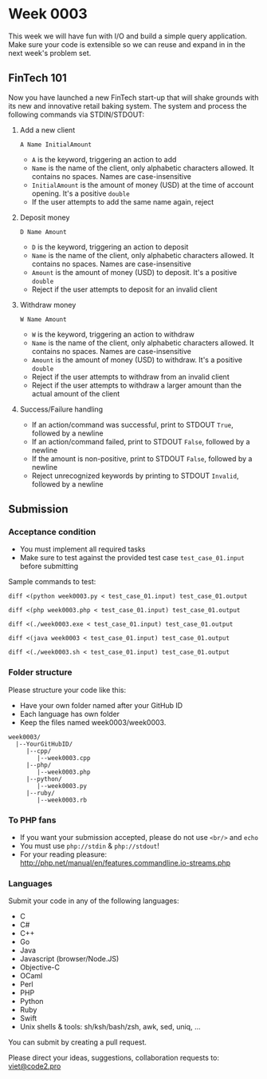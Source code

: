 # Week 0003

This week we will have fun with I/O and build a simple query application. Make sure your code is extensible so we can reuse and expand in in the next week's problem set.

## FinTech 101

Now you have launched a new FinTech start-up that will shake grounds with its new and innovative retail baking system. The system and process the following commands via STDIN/STDOUT:

1. Add a new client

    ```
    A Name InitialAmount
    ```

    * `A` is the keyword, triggering an action to add
    * `Name` is the name of the client, only alphabetic characters allowed. It contains no spaces. Names are case-insensitive
    * `InitialAmount` is the amount of money (USD) at the time of account opening. It's a positive `double`
    * If the user attempts to add the same name again, reject

2. Deposit money

    ```
    D Name Amount
    ```

    * `D` is the keyword, triggering an action to deposit
    * `Name` is the name of the client, only alphabetic characters allowed. It contains no spaces. Names are case-insensitive
    * `Amount` is the amount of money (USD) to deposit. It's a positive `double`
    * Reject if the user attempts to deposit for an invalid client

3. Withdraw money

    ```
    W Name Amount
    ```

    * `W` is the keyword, triggering an action to withdraw
    * `Name` is the name of the client, only alphabetic characters allowed. It contains no spaces. Names are case-insensitive
    * `Amount` is the amount of money (USD) to withdraw. It's a positive `double`
    * Reject if the user attempts to withdraw from an invalid client
    * Reject if the user attempts to withdraw a larger amount than the actual amount of the client

4. Success/Failure handling

    * If an action/command was successful, print to STDOUT `True`, followed by a newline
    * If an action/command failed, print to STDOUT `False`, followed by a newline
    * If the amount is non-positive, print to STDOUT `False`, followed by a newline
    * Reject unrecognized keywords by printing to STDOUT `Invalid`, followed by a newline

## Submission

### Acceptance condition

* You must implement all required tasks
* Make sure to test against the provided test case `test_case_01.input` before submitting

Sample commands to test:

```
diff <(python week0003.py < test_case_01.input) test_case_01.output

diff <(php week0003.php < test_case_01.input) test_case_01.output

diff <(./week0003.exe < test_case_01.input) test_case_01.output

diff <(java week0003 < test_case_01.input) test_case_01.output

diff <(./week0003.sh < test_case_01.input) test_case_01.output
```

### Folder structure

Please structure your code like this:

* Have your own folder named after your GitHub ID
* Each language has own folder
* Keep the files named week0003/week0003.<language>

```
week0003/
  |--YourGitHubID/
     |--cpp/
        |--week0003.cpp
     |--php/
        |--week0003.php
     |--python/
        |--week0003.py
     |--ruby/
        |--week0003.rb
```

### To PHP fans

* If you want your submission accepted, please do not use `<br/>` and `echo`
* You must use `php://stdin` & `php://stdout`!
* For your reading pleasure: http://php.net/manual/en/features.commandline.io-streams.php

### Languages

Submit your code in any of the following languages:

* C
* C#
* C++
* Go
* Java
* Javascript (browser/Node.JS)
* Objective-C
* OCaml
* Perl
* PHP
* Python
* Ruby
* Swift
* Unix shells & tools: sh/ksh/bash/zsh, awk, sed, uniq, ...

You can submit by creating a pull request.

Please direct your ideas, suggestions, collaboration requests to: viet@code2.pro
